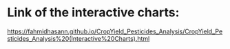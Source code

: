 # Link of the interactive charts:
https://fahmidhasann.github.io/CropYield_Pesticides_Analysis/CropYield_Pesticides_Analysis%20(Interactive%20Charts).html
